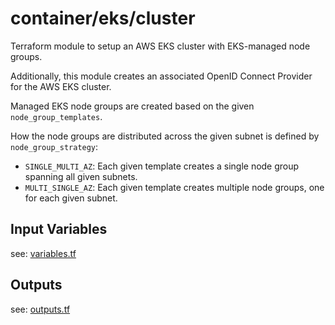 # container/eks/cluster 

Terraform module to setup an AWS EKS cluster with EKS-managed node groups.

Additionally, this module creates an associated OpenID Connect Provider for the AWS EKS cluster.

Managed EKS node groups are created based on the given `node_group_templates`. 

How the node groups are distributed across the given subnet is defined by `node_group_strategy`:

* `SINGLE_MULTI_AZ`: Each given template creates a single node group spanning all given subnets.
* `MULTI_SINGLE_AZ`: Each given template creates multiple node groups, one for each given subnet.

## Input Variables

see: [variables.tf](variables.tf)

## Outputs

see: [outputs.tf](outputs.tf)

